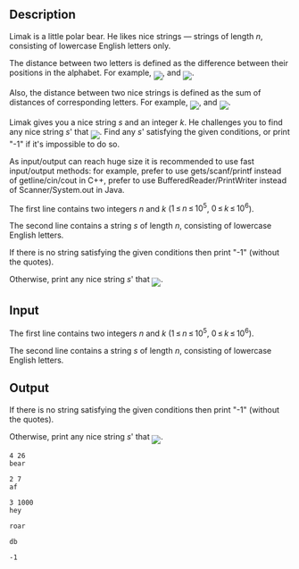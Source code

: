 ## Description

<div><p>Limak is a little polar bear. He likes <span class="tex-font-style-bf">nice</span> strings — strings of length <span class="tex-span"><i>n</i></span>, consisting of lowercase English letters only.</p><p>The distance between two letters is defined as the difference between their positions in the alphabet. For example, <img align="middle" class="tex-formula" src="file://lRrCAZae.png" style="max-width: 100.0%;max-height: 100.0%;">, and <img align="middle" class="tex-formula" src="file://rwFtjUL5.png" style="max-width: 100.0%;max-height: 100.0%;">.</p><p>Also, the distance between two nice strings is defined as the sum of distances of corresponding letters. For example, <img align="middle" class="tex-formula" src="file://Xdnrol9U.png" style="max-width: 100.0%;max-height: 100.0%;">, and <img align="middle" class="tex-formula" src="file://oBIUAAjg.png" style="max-width: 100.0%;max-height: 100.0%;">.</p><p>Limak gives you a nice string <span class="tex-span"><i>s</i></span> and an integer <span class="tex-span"><i>k</i></span>. He challenges you to find any nice string <span class="tex-span"><i>s</i>'</span> that <img align="middle" class="tex-formula" src="file://KKNpvLgq.png" style="max-width: 100.0%;max-height: 100.0%;">. Find any <span class="tex-span"><i>s</i>'</span> satisfying the given conditions, or print "<span class="tex-font-style-tt">-1</span>" if it's impossible to do so.</p><p>As input/output can reach huge size it is recommended to use fast input/output methods: for example, prefer to use <span class="tex-font-style-tt">gets/scanf/printf</span> instead of <span class="tex-font-style-tt">getline/cin/cout</span> in C++, prefer to use <span class="tex-font-style-tt">BufferedReader/PrintWriter</span> instead of <span class="tex-font-style-tt">Scanner/System.out</span> in <span class="tex-font-style-tt">Java</span>.</p></div><div class="input-specification"><p>The first line contains two integers <span class="tex-span"><i>n</i></span> and <span class="tex-span"><i>k</i></span> (<span class="tex-span">1 ≤ <i>n</i> ≤ 10<sup class="upper-index">5</sup></span>, <span class="tex-span">0 ≤ <i>k</i> ≤ 10<sup class="upper-index">6</sup></span>).</p><p>The second line contains a string <span class="tex-span"><i>s</i></span> of length <span class="tex-span"><i>n</i></span>, consisting of lowercase English letters.</p></div><div class="output-specification"><p>If there is no string satisfying the given conditions then print "<span class="tex-font-style-tt">-1</span>" (without the quotes).</p><p>Otherwise, print any nice string <span class="tex-span"><i>s</i>'</span> that <img align="middle" class="tex-formula" src="file://FKkWQ9fW.png" style="max-width: 100.0%;max-height: 100.0%;">.</p></div>

## Input

<p>The first line contains two integers <span class="tex-span"><i>n</i></span> and <span class="tex-span"><i>k</i></span> (<span class="tex-span">1 ≤ <i>n</i> ≤ 10<sup class="upper-index">5</sup></span>, <span class="tex-span">0 ≤ <i>k</i> ≤ 10<sup class="upper-index">6</sup></span>).</p><p>The second line contains a string <span class="tex-span"><i>s</i></span> of length <span class="tex-span"><i>n</i></span>, consisting of lowercase English letters.</p>

## Output

<p>If there is no string satisfying the given conditions then print "<span class="tex-font-style-tt">-1</span>" (without the quotes).</p><p>Otherwise, print any nice string <span class="tex-span"><i>s</i>'</span> that <img align="middle" class="tex-formula" src="file://FKkWQ9fW.png" style="max-width: 100.0%;max-height: 100.0%;">.</p>





```input1
4 26
bear

```




```input2
2 7
af

```




```input3
3 1000
hey

```




```output1
roar
```




```output2
db

```




```output3
-1

```


